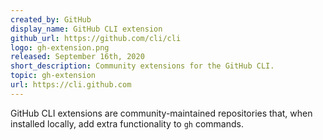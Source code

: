 ```yaml
---
created_by: GitHub
display_name: GitHub CLI extension
github_url: https://github.com/cli/cli
logo: gh-extension.png
released: September 16th, 2020
short_description: Community extensions for the GitHub CLI.
topic: gh-extension
url: https://cli.github.com
---
```

GitHub CLI extensions are community-maintained repositories that, when installed locally, add extra functionality to `gh` commands.
